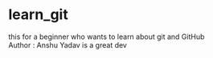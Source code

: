 # learn_git
this for a beginner who wants to learn about git and GitHub
<br>
Author : Anshu Yadav is a great dev
